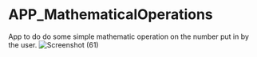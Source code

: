 # APP_MathematicalOperations
App to do do some simple mathematic operation on the number put in by the user.
![Screenshot (61)](https://user-images.githubusercontent.com/83054615/150747915-388d0d0b-c198-48c6-8459-5ab6592a19ca.png)

